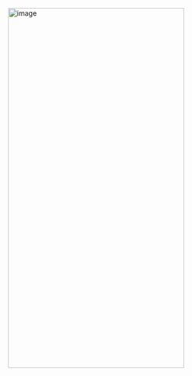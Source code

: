 <img width="359" height="735" alt="image" src="https://github.com/user-attachments/assets/37f0259d-3417-4386-976c-1fb8eaf2cf08" />
